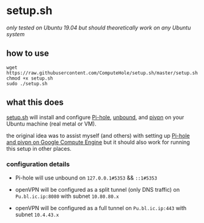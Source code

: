 # setup.sh

*only tested on Ubuntu 19.04 but should theoretically work on any Ubuntu system*

## how to use

```
wget https://raw.githubusercontent.com/ComputeHole/setup.sh/master/setup.sh
chmod +x setup.sh
sudo ./setup.sh
```

## what this does

[setup.sh](setup.sh) will install and configure [Pi-hole](https://pi-hole.net), [unbound](https://nlnetlabs.nl/projects/unbound/about/), and [pivpn](https://pivpn.io) on your Ubuntu machine (real metal or VM).

the original idea was to assist myself (and others) with setting up [Pi-hole and pivpn on Google Compute Engine](https://github.com/rajannpatel/Pi-Hole-PiVPN-on-Google-Compute-Engine-Free-Tier-with-Full-Tunnel-and-Split-Tunnel-OpenVPN-Configs) but it should also work for running this setup in other places.

### configuration details

 * Pi-hole will use unbound on ```127.0.0.1#5353``` && ```::1#5353```
 
 * openVPN will be configured as a split tunnel (only DNS traffic) on ```Pu.bl.ic.ip:8080``` with subnet ```10.80.80.x```
 
 * openVPN will be configured as a full tunnel on ```Pu.bl.ic.ip:443``` with subnet ```10.4.43.x```
